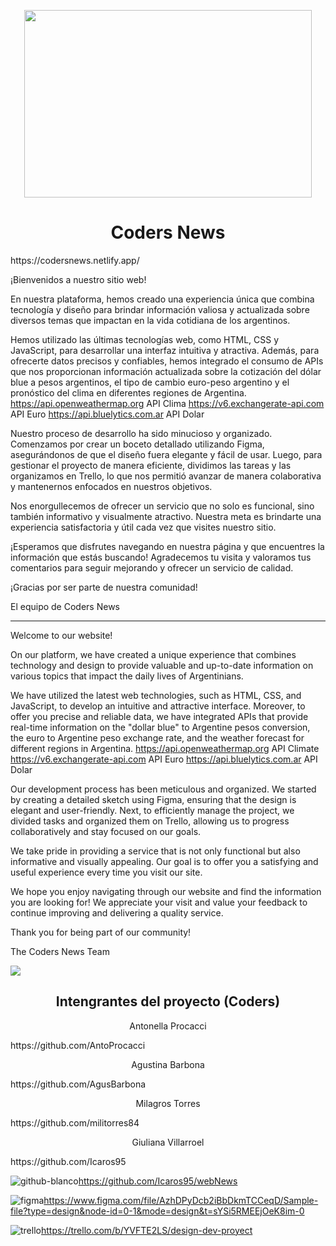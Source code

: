 
<p align="center">
  <img width="460" height="300" src="https://github.com/Icaros95/webNews/assets/134515005/423a8f66-775b-4ebf-ad2a-e45fd2a21a21)">
</p>

 
<h1 align="center"> Coders News</h1>
https://codersnews.netlify.app/

¡Bienvenidos a nuestro sitio web!

En nuestra plataforma, hemos creado una experiencia única que combina tecnología y diseño para brindar información valiosa y actualizada sobre diversos temas que impactan en la vida cotidiana de los argentinos.

Hemos utilizado las últimas tecnologías web, como HTML, CSS y JavaScript, para desarrollar una interfaz intuitiva y atractiva. Además, para ofrecerte datos precisos y confiables, hemos integrado el consumo de APIs que nos proporcionan información actualizada sobre la cotización del dólar blue a pesos argentinos, el tipo de cambio euro-peso argentino y el pronóstico del clima en diferentes regiones de Argentina. 
https://api.openweathermap.org API Clima
https://v6.exchangerate-api.com API Euro
https://api.bluelytics.com.ar API Dolar

Nuestro proceso de desarrollo ha sido minucioso y organizado. Comenzamos por crear un boceto detallado utilizando Figma, asegurándonos de que el diseño fuera elegante y fácil de usar. Luego, para gestionar el proyecto de manera eficiente, dividimos las tareas y las organizamos en Trello, lo que nos permitió avanzar de manera colaborativa y mantenernos enfocados en nuestros objetivos.

Nos enorgullecemos de ofrecer un servicio que no solo es funcional, sino también informativo y visualmente atractivo. Nuestra meta es brindarte una experiencia satisfactoria y útil cada vez que visites nuestro sitio.

¡Esperamos que disfrutes navegando en nuestra página y que encuentres la información que estás buscando! Agradecemos tu visita y valoramos tus comentarios para seguir mejorando y ofrecer un servicio de calidad.

¡Gracias por ser parte de nuestra comunidad!

El equipo de Coders News

_________________________________________________________________________________________________________________________________________

Welcome to our website!

On our platform, we have created a unique experience that combines technology and design to provide valuable and up-to-date information on various topics that impact the daily lives of Argentinians.

We have utilized the latest web technologies, such as HTML, CSS, and JavaScript, to develop an intuitive and attractive interface. Moreover, to offer you precise and reliable data, we have integrated APIs that provide real-time information on the "dollar blue" to Argentine pesos conversion, the euro to Argentine peso exchange rate, and the weather forecast for different regions in Argentina.
https://api.openweathermap.org API Climate
https://v6.exchangerate-api.com API Euro
https://api.bluelytics.com.ar API Dolar

Our development process has been meticulous and organized. We started by creating a detailed sketch using Figma, ensuring that the design is elegant and user-friendly. Next, to efficiently manage the project, we divided tasks and organized them on Trello, allowing us to progress collaboratively and stay focused on our goals.

We take pride in providing a service that is not only functional but also informative and visually appealing. Our goal is to offer you a satisfying and useful experience every time you visit our site.

We hope you enjoy navigating through our website and find the information you are looking for! We appreciate your visit and value your feedback to continue improving and delivering a quality service.

Thank you for being part of our community!

The Coders News Team




 <img src="https://img.shields.io/badge/STATUS-EN%20DESAROLLO-green">
   </p> </center>


 <h2 align="center"> Intengrantes del proyecto (Coders) </h2>
  <p><center> Antonella Procacci</center></p>https://github.com/AntoProcacci
  <p><center> Agustina Barbona</center></p>https://github.com/AgusBarbona
  <p><center> Milagros Torres</center></p>https://github.com/militorres84
  <p><center> Giuliana Villarroel</center></p> https://github.com/Icaros95
<p align="left">
</center>

![github-blanco](https://github.com/Icaros95/webNews/assets/134515005/6d6f5f59-092b-40e2-8b79-0aa83ec1b5de)https://github.com/Icaros95/webNews

![figma](https://github.com/Icaros95/webNews/assets/134515005/20f40407-e264-4a30-80a4-83c0f0303c88)https://www.figma.com/file/AzhDPyDcb2iBbDkmTCCeqD/Sample-file?type=design&node-id=0-1&mode=design&t=sYSi5RMEEjOeK8im-0

![trello](https://github.com/Icaros95/webNews/assets/134515005/ace6e938-b727-486c-91bd-32774131fa59)https://trello.com/b/YVFTE2LS/design-dev-proyect




